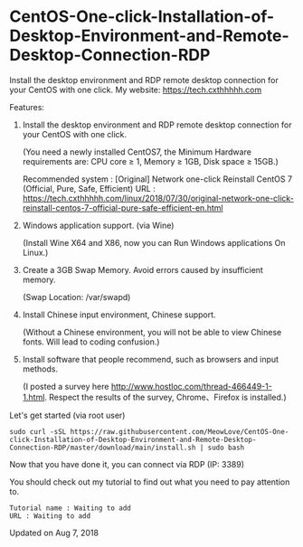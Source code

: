 # CentOS-One-click-Installation-of-Desktop-Environment-and-Remote-Desktop-Connection-RDP
Install the desktop environment and RDP remote desktop connection for your CentOS with one click.
My website: https://tech.cxthhhhh.com


Features:
1. Install the desktop environment and RDP remote desktop connection for your CentOS with one click.

    (You need a newly installed CentOS7, the Minimum Hardware requirements are: CPU core ≥ 1, Memory ≥ 1GB, Disk space ≥ 15GB.)

    Recommended system : [Original] Network one-click Reinstall CentOS 7 (Official, Pure, Safe, Efficient) 
    URL : https://tech.cxthhhhh.com/linux/2018/07/30/original-network-one-click-reinstall-centos-7-official-pure-safe-efficient-en.html

2. Windows application support. (via Wine)

    (Install Wine X64 and X86, now you can Run Windows applications On Linux.)

3. Create a 3GB Swap Memory. Avoid errors caused by insufficient memory.

    (Swap Location: /var/swapd)

4. Install Chinese input environment, Chinese support.

    (Without a Chinese environment, you will not be able to view Chinese fonts. Will lead to coding confusion.)

5. Install software that people recommend, such as browsers and input methods.

    (I posted a survey here http://www.hostloc.com/thread-466449-1-1.html. Respect the results of the survey,  Chrome、Firefox is installed.)


Let's get started (via root user)

    sudo curl -sSL https://raw.githubusercontent.com/MeowLove/CentOS-One-click-Installation-of-Desktop-Environment-and-Remote-Desktop-Connection-RDP/master/download/main/install.sh | sudo bash




Now that you have done it, you can connect via RDP (IP: 3389)


You should check out my tutorial to find out what you need to pay attention to.

    Tutorial name : Waiting to add
    URL : Waiting to add


Updated on Aug 7, 2018
